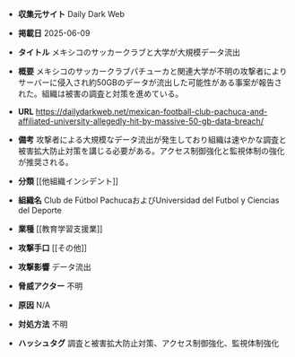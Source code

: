 - **収集元サイト**
Daily Dark Web

- **掲載日**
2025-06-09

- **タイトル**
メキシコのサッカークラブと大学が大規模データ流出

- **概要**
メキシコのサッカークラブパチューカと関連大学が不明の攻撃者によりサーバーに侵入され約50GBのデータが流出した可能性がある事案が報告された。組織は被害の調査と対策を進めている。

- **URL**
https://dailydarkweb.net/mexican-football-club-pachuca-and-affiliated-university-allegedly-hit-by-massive-50-gb-data-breach/

- **備考**
攻撃者による大規模なデータ流出が発生しており組織は速やかな調査と被害拡大防止対策を講じる必要がある。アクセス制御強化と監視体制の強化が推奨される。

- **分類**
[[他組織インシデント]]

- **組織名**
Club de Fútbol PachucaおよびUniversidad del Futbol y Ciencias del Deporte

- **業種**
[[教育学習支援業]]

- **攻撃手口**
[[その他]]

- **攻撃影響**
データ流出

- **脅威アクター**
不明

- **原因**
N/A

- **対処方法**
不明

- **ハッシュタグ**
調査と被害拡大防止対策、アクセス制御強化、監視体制強化
